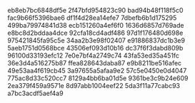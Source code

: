 eb8eb7bc6848df5e
2f47bfd954823c90
bad94b48f118f5c0
fac9b66f5396bae6
df1f4d28ea14efe7
7dbefb6b1d175295
499ba79974841d38
ecb151260a4ef6f0
1636d6857d769ade
e8bc8d2bddaa4dce
92cfa18cd4adf486
97d1f176480d698e
975421845fa95c5e
34aa2b3e98f02407
e91886837dc1b3e9
5aeb1751d0568bce
43506ef093d10b16
dc37f6f3dabd809b
96100d33193efc12
7e0e7bf4a2749c74
43fa53ed35a451fc
36e3d4a516275b87
ffea828643daba87
e9b8211be516afec
49e53aa4f619cb45
3a97655a5afaa9e2
57c5e0450e0d4047
775ac8d33c520cc7
8129a4bb6ba01d5e
9361be3c9b24e609
2ea379f459a9571e
8d97abb1004eef22
5da3f11a77cabc93
a7bc3acdf5aef4a9
